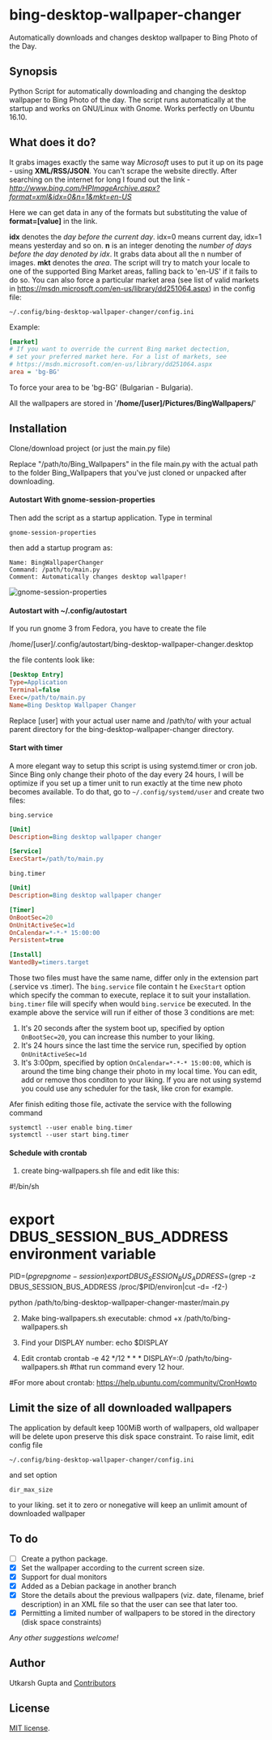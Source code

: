 # bing-desktop-wallpaper-changer
Automatically downloads and changes desktop wallpaper to Bing Photo of the Day.

## Synopsis
Python Script for automatically downloading and changing the desktop wallpaper to Bing Photo of the day. The script runs automatically at the startup and works on GNU/Linux with Gnome. Works perfectly on Ubuntu 16.10.

## What does it do?
It grabs images exactly the same way *Microsoft* uses to put it up on its page - using **XML/RSS/JSON**. You can't scrape the website directly. After searching on the internet for long I found out the link - *http://www.bing.com/HPImageArchive.aspx?format=xml&idx=0&n=1&mkt=en-US*

Here we can get data in any of the formats but substituting the value of **format=[value]** in the link.

**idx** denotes the *day before the current day*. idx=0 means current day, idx=1 means yesterday and so on.
**n** is an integer denoting the *number of days before the day denoted by idx*. It grabs data about all the n number of images.
**mkt** denotes the *area*. The script will try to match your locale to one of the supported Bing Market areas, falling back to 'en-US' if it fails to do so. You can also force a particular market area (see list of valid markets in https://msdn.microsoft.com/en-us/library/dd251064.aspx) in the config file:

```
~/.config/bing-desktop-wallpaper-changer/config.ini
```

Example:

```ini
[market]
# If you want to override the current Bing market dectection,
# set your preferred market here. For a list of markets, see
# https://msdn.microsoft.com/en-us/library/dd251064.aspx
area = 'bg-BG'
```

To force your area to be 'bg-BG' (Bulgarian - Bulgaria).

All the wallpapers are stored in '**/home/[user]/Pictures/BingWallpapers/**'

## Installation

Clone/download project (or just the main.py file)

Replace "/path/to/Bing_Wallpapers" in the file main.py with the actual path to the folder Bing_Wallpapers that you've just cloned or unpacked after downloading.

#### Autostart With gnome-session-properties
Then add the script as a startup application. Type in terminal

```shell
gnome-session-properties
```

then add a startup program as:
```plaintext
Name: BingWallpaperChanger
Command: /path/to/main.py
Comment: Automatically changes desktop wallpaper!
```

![gnome-session-properties](startup.png "gnome-session-properties")

#### Autostart with ~/.config/autostart
If you run gnome 3 from Fedora, you have to create the file

/home/[user]/.config/autostart/bing-desktop-wallpaper-changer.desktop

the file contents look like:


```ini
[Desktop Entry]
Type=Application
Terminal=false
Exec=/path/to/main.py
Name=Bing Desktop Wallpaper Changer
```

Replace [user] with your actual user name and /path/to/ with your actual
parent directory for the bing-desktop-wallpaper-changer directory.

#### Start with timer

A more elegant way to setup this script is using systemd.timer or cron job.
Since Bing only change their photo of the day every 24 hours, I will be optimize if you set up a timer unit to run exactly at the time new photo becomes available. To do that, go to `~/.config/systemd/user` and create two files:

`bing.service`
```ini
[Unit]
Description=Bing desktop wallpaper changer

[Service]
ExecStart=/path/to/main.py
```

`bing.timer`
```ini
[Unit]
Description=Bing desktop wallpaper changer

[Timer]
OnBootSec=20
OnUnitActiveSec=1d
OnCalendar=*-*-* 15:00:00
Persistent=true

[Install]
WantedBy=timers.target
```
Those two files must have the same name, differ only in the extension part (.service vs .timer). The `bing.service` file contain t he `ExecStart` option which specify the comman to execute, replace it to suit your installation.
`bing.timer` file will specify when would `bing.service` be executed. In the example above the service will run if either of those 3 conditions are met:

1. It's 20 seconds after the system boot up, specified by option `OnBootSec=20`, you can increase this number  to your liking.
2. It's 24 hours since the last time the service run, specified by option `OnUnitActiveSec=1d`
3. It's 3:00pm, specified by option `OnCalendar=*-*-* 15:00:00`, which is around the time bing change their photo in my local time. 
You can edit, add or remove thos conditon to your liking. If you are not using systemd you could use any scheduler for the task, like cron for example.

Afer finish editing those file, activate the service with the following command
```shell
systemctl --user enable bing.timer
systemctl --user start bing.timer
```

#### Schedule with crontab
1) create bing-wallpapers.sh file and edit like this:

#!/bin/sh

# export DBUS_SESSION_BUS_ADDRESS environment variable
PID=$(pgrep gnome-session)
export DBUS_SESSION_BUS_ADDRESS=$(grep -z DBUS_SESSION_BUS_ADDRESS /proc/$PID/environ|cut -d= -f2-)

python /path/to/bing-desktop-wallpaper-changer-master/main.py

2) Make bing-wallpapers.sh executable:
chmod +x /path/to/bing-wallpapers.sh

3) Find your DISPLAY number:
echo $DISPLAY

4) Edit crontab
crontab -e
42 */12 * * * DISPLAY=:0 /path/to/bing-wallpapers.sh
#that run command every 12 hour.

#For more about crontab:
https://help.ubuntu.com/community/CronHowto


## Limit the size of all downloaded wallpapers
The application by default keep 100MiB worth of wallpapers, old wallpaper will be delete upon preserve this disk space constraint. To raise limit, edit config file 
```
~/.config/bing-desktop-wallpaper-changer/config.ini
```
and set option 
```
dir_max_size
```
to your liking. set it to zero or nonegative will keep an unlimit amount of downloaded wallpaper


## To do
- [ ] Create a python package.
- [x] Set the wallpaper according to the current screen size.
- [x] Support for dual monitors
- [x] Added as a Debian package in another branch
- [x] Store the details about the previous wallpapers (viz. date, filename, brief description) in an XML file so that the user can see that later too.
- [x] Permitting a limited number of wallpapers to be stored in the directory (disk space constraints)

*Any other suggestions welcome!*

## Author
Utkarsh Gupta and [Contributors](https://github.com/UtkarshGpta/bing-desktop-wallpaper-changer/network/members)

## License
[MIT license](http://opensource.org/licenses/mit-license.php).
